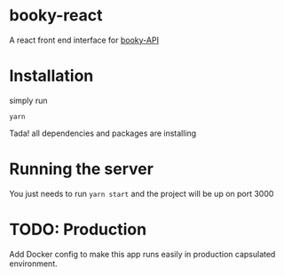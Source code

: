 # booky-react

A react front end interface for [booky-API](https://github.com/tarqmamdouh/booky-api)

# Installation

simply run

```
yarn
```

Tada! all dependencies and packages are installing

# Running the server

You just needs to run `yarn start` and the project will be up on port 3000

# TODO: Production

Add Docker config to make this app runs easily in production capsulated environment.
